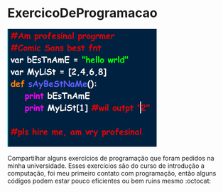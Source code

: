 # ExercicoDeProgramacao
![](programmers.png)

Compartilhar alguns exercícios de programação que foram pedidos na minha universidade.
Esses exercícios são do curso de introdução a computação, foi meu primeiro contato com programação, então alguns códigos podem estar pouco eficientes ou bem ruins mesmo :octocat:


